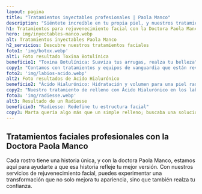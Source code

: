 ```yaml
---
layout: pagina
title: "Tratamientos inyectables profesionales | Paola Manco"
description: "Siéntete increíble en tu propia piel, y nuestros tratamientos faciales están diseñados para ayudarte a lograrlo. ¿Lista para redescubrir tu belleza?"
h1: Tratamientos para rejuvenecimiento facial con la Doctora Paola Manco
hero: img/inyectables-manco.webp
alt: Tratamientos inyectables Paola Manco
h2_servicios: Descubre nuestros tratamientos faciales
foto1: 'img/botox.webp'
alt1: Foto resultado Toxina Botulínica
beneficio1: "Toxina Botulínica: Suaviza tus arrugas, realza tu belleza"
copy1: "Contamos con tratamientos y equipos de vanguardia que están revolucionando los procedimientos con y sin cirugía a nivel mundial. Diseñamos protocolos de tratamiento únicos para tu caso, integrando experiencia, tecnología y bienestar."
foto2: 'img/labios-acido.webp'
alt2: Foto resultados de Ácido Hialurónico
beneficio2: "Ácido Hialurónico: Hidratación y volumen para una piel radiante"
copy2: "Nuestro tratamiento de relleno con Ácido Hialurónico en los labios ofrece al paciente resultados armoniosos y efectos inmediatos una vez realizado el procedimiento, su duración oscila entre los 12 y 18 meses. Los resultados del tratamiento de ácido hialurónico para el relleno y perfilado de labios pueden verse de forma inmediata y su aplicación no supone un tiempo considerable."
foto3: 'img/radiesse.webp'
alt3: Resultado de un Radiesse
beneficio3: "Radiesse: Redefine tu estructura facial"
copy3: Marta quería algo más que un simple relleno; buscaba una solución que también estimulase la producción de colágeno. Con Radiesse, no solo logramos redefinir los contornos de su rostro, sino que también le proporcionamos una mejora duradera gracias a la estimulación del colágeno natural de su piel. Ahora, Marta luce un rostro más definido y firme, reflejando su belleza interior de forma natural.
---
```

## Tratamientos faciales profesionales con la Doctora Paola Manco

Cada rostro tiene una historia única, y con la doctora Paola Manco, estamos aquí para ayudarte a que esa historia refleje tu mejor versión. Con nuestros servicios de rejuvenecimiento facial, puedes experimentar una transformación que no solo mejora tu apariencia, sino que también realza tu confianza.
